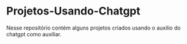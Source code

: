# Projetos-Usando-Chatgpt
Nesse repositório contém alguns projetos criados usando o auxilio do chatgpt como auxiliar.
